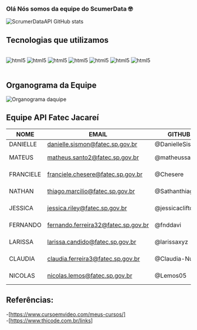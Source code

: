 ### Olá Nós somos da equipe do ScumerData 🤓


![ScrumerDataAPI GitHub stats](https://github-readme-stats.vercel.app/api?username=ScrumerDataAPI&show_icons=true&theme=dracula)


## Tecnologias que utilizamos

<div style="display: inline_block"><br>
    <img alignm alt= "html5" src="https://img.shields.io/badge/HTML5-E34F26?style=for-the-badge&logo=html5&logoColor=white"/>
    <img alignm alt= "html5" src="https://img.shields.io/badge/JavaScript-F7DF1E?style=for-the-badge&logo=javascript&logoColor=black"/>
    <img alignm alt= "html5" src="https://img.shields.io/badge/CSS3-1572B6?style=for-the-badge&logo=css3&logoColor=white"/>
    <img alignm alt= "html5" src="https://img.shields.io/badge/Markdown-000000?style=for-the-badge&logo=markdown&logoColor=white"/>
    <img alignm alt= "html5" src="https://img.shields.io/badge/Figma-F24E1E?style=for-the-badge&logo=figma&logoColor=white"/>
    <img alignm alt= "html5" src="https://img.shields.io/badge/gimp-5C5543?style=for-the-badge&logo=gimp&logoColor=white"/>
    <img alignm alt= "html5" src="https://img.shields.io/badge/GIT-E44C30?style=for-the-badge&logo=git&logoColor=white"/>
        </div><br>

## Organograma da Equipe
![Organograma daquipe]("C:\Users\Claudio\Documents\000-API\ScrumerDataAPI\IMAGENS\Organograma.png")
## Equipe API Fatec Jacareí

NOME	|	EMAIL	|	GITHUB	|	CARGO
---	|	---	|	---	|	---
DANIELLE	|	danielle.sismon@fatec.sp.gov.br	|	@DanielleSismon	|	PO
MATEUS	|	matheus.santo2@fatec.sp.gov.br	|	@matheussanto2	|	Master Scrum
FRANCIELE	|	franciele.chesere@fatec.sp.gov.br	|	@Chesere	|	Tem Dev
NATHAN	|	thiago.marcilio@fatec.sp.gov.br	|	@Sathanthiago	|	Tem Dev
JESSICA	|	jessica.riley@fatec.sp.gov.br	|	@jessicaclifton	|	Tem Dev
FERNANDO	|	fernando.ferreira32@fatec.sp.gov.br	|	@fnddavi	|	Tem Dev
LARISSA	|	larissa.candido@fatec.sp.gov.br	|	@larissaxyz	|	Tem Dev
CLAUDIA	|	claudia.ferreira3@fatec.sp.gov.br	|	@Claudia-Nunes	|	Tem Dev
NICOLAS	|	nicolas.lemos@fatec.sp.gov.br	|	@Lemos05	|	Tem Dev





## Referências:

-[https://www.cursoemvideo.com/meus-cursos/]<br>
-[https://www.thicode.com.br/links]
